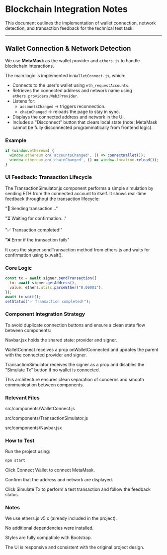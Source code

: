 # Blockchain Integration Notes

This document outlines the implementation of wallet connection, network detection, and transaction feedback for the technical test task.

---

## Wallet Connection & Network Detection

We use **MetaMask** as the wallet provider and `ethers.js` to handle blockchain interactions.

The main logic is implemented in `WalletConnect.js`, which:

- Connects to the user's wallet using `eth_requestAccounts`.
- Retrieves the connected address and network name using `ethers.providers.Web3Provider`.
- Listens for:
  - `accountsChanged` → triggers reconnection.
  - `chainChanged` → reloads the page to stay in sync.
- Displays the connected address and network in the UI.
- Includes a "Disconnect" button that clears local state (note: MetaMask cannot be fully disconnected programmatically from frontend logic).

### Example

```js
if (window.ethereum) {
  window.ethereum.on('accountsChanged', () => connectWallet());
  window.ethereum.on('chainChanged', () => window.location.reload());
}
```
### UI Feedback: Transaction Lifecycle

The TransactionSimulator.js component performs a simple simulation by sending ETH from the connected account to itself. It shows real-time feedback throughout the transaction lifecycle:

"🔄 Sending transaction..."

"⏳ Waiting for confirmation..."

"✅ Transaction completed!"

"❌ Error if the transaction fails"

It uses the signer.sendTransaction method from ethers.js and waits for confirmation using tx.wait().

### Core Logic

```js
const tx = await signer.sendTransaction({
  to: await signer.getAddress(),
  value: ethers.utils.parseEther("0.00001"),
});
await tx.wait();
setStatus("✅ Transaction completed!");
```

### Component Integration Strategy

To avoid duplicate connection buttons and ensure a clean state flow between components:

Navbar.jsx holds the shared state: provider and signer.

WalletConnect receives a prop onWalletConnected and updates the parent with the connected provider and signer.

TransactionSimulator receives the signer as a prop and disables the "Simulate Tx" button if no wallet is connected.

This architecture ensures clean separation of concerns and smooth communication between components.

### Relevant Files

src/components/WalletConnect.js

src/components/TransactionSimulator.js

src/components/Navbar.jsx

### How to Test

Run the project using:

```js
npm start
```
Click Connect Wallet to connect MetaMask.

Confirm that the address and network are displayed.

Click Simulate Tx to perform a test transaction and follow the feedback status.

### Notes

We use ethers.js v5.x (already included in the project).

No additional dependencies were installed.

Styles are fully compatible with Bootstrap.

The UI is responsive and consistent with the original project design.

